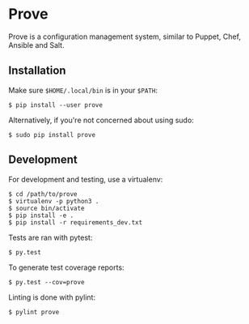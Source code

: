 # Prove

Prove is a configuration management system, similar to Puppet, Chef, Ansible and Salt.

## Installation

Make sure `$HOME/.local/bin` is in your `$PATH`:

	$ pip install --user prove

Alternatively, if you're not concerned about using sudo:

	$ sudo pip install prove

## Development

For development and testing, use a virtualenv:

	$ cd /path/to/prove
	$ virtualenv -p python3 .
	$ source bin/activate
	$ pip install -e .
	$ pip install -r requirements_dev.txt

Tests are ran with pytest:

	$ py.test

To generate test coverage reports:

	$ py.test --cov=prove

Linting is done with pylint:

	$ pylint prove
